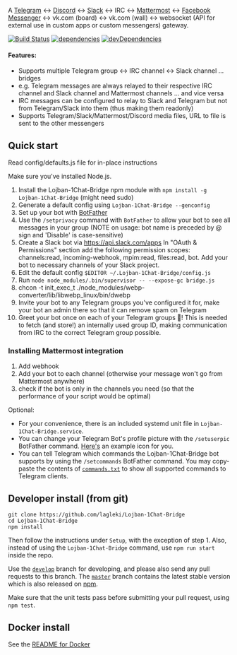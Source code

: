 A [Telegram](https://telegram.org/) ↔ [Discord](https://discordapp.com) ↔ [Slack](https://slack.com) ↔ IRC ↔ [Mattermost](https://mattermost.com/) ↔ [Facebook Messenger](https://facebook.com)  ↔ vk.com (board) ↔ vk.com (wall)  ↔ websocket (API for external use in custom apps or custom messengers) gateway.

[![Build Status](https://travis-ci.org/lagleki/Lojban-1Chat-Bridge.svg?branch=develop)](https://travis-ci.org/lagleki/Lojban-1Chat-Bridge)
[![dependencies](https://david-dm.org/lagleki/Lojban-1Chat-Bridge.svg)](https://david-dm.org/lagleki/Lojban-1Chat-Bridge#info=Dependencies)
[![devDependencies](https://david-dm.org/lagleki/Lojban-1Chat-Bridge/dev-status.svg)](https://david-dm.org/lagleki/Lojban-1Chat-Bridge#info=devDependencies)

#### Features:

* Supports multiple Telegram group ↔ IRC channel ↔ Slack channel ... bridges
* e.g. Telegram messages are always relayed to their respective IRC channel and Slack channel and Mattermost channels ... and vice versa
* IRC messages can be configured to relay to Slack and Telegram but not from Telegram/Slack into them (thus making them readonly)
* Supports Telegram/Slack/Mattermost/Discord media files, URL to file is sent to the other messengers

Quick start
-----------

Read config/defaults.js file for in-place instructions

Make sure you've installed Node.js.
1. Install the Lojban-1Chat-Bridge npm module with `npm install -g Lojban-1Chat-Bridge` (might need sudo)
2. Generate a default config using `Lojban-1Chat-Bridge --genconfig`
3. Set up your bot with [BotFather](https://telegram.me/botfather)
4. Use the `/setprivacy` command with `BotFather` to allow your bot to
   see all messages in your group (NOTE on usage: bot name is preceded by @ sign
   and 'Disable' is case-sensitive)
5. Create a Slack bot via https://api.slack.com/apps In "OAuth & Permissions" section add the following  permission scopes: channels:read, incoming-webhook, mpim:read, files:read, bot. Add your bot to necessary channels of your Slack project.
6. Edit the default config `$EDITOR ~/.Lojban-1Chat-Bridge/config.js`
7. Run `node node_modules/.bin/supervisor -- --expose-gc bridge.js`
8. chcon -t init_exec_t ./node_modules/webp-converter/lib/libwebp_linux/bin/dwebp
9. Invite your bot to any Telegram groups you've configured it for, make your bot an admin there so that it can remove spam on Telegram
10. Greet your bot once on each of your Telegram groups :tada:! This is needed
   to fetch (and store!) an internally used group ID, making communication
   from IRC to the correct Telegram group possible.

### Installing Mattermost integration

1. Add webhook
2. Add your bot to each channel (otherwise your message won't go from Mattermost anywhere)
3. check if the bot is only in the channels you need (so that the performance of your script would be optimal)

Optional:

- For your convenience, there is an included systemd unit file in
  `Lojban-1Chat-Bridge.service`.
- You can change your Telegram Bot's profile picture with the `/setuserpic`
  BotFather command. [Here's](/icon.png) an example icon for you.
- You can tell Telegram which commands the Lojban-1Chat-Bridge bot supports by using the
  `/setcommands` BotFather command. You may copy-paste the contents of
  [`commands.txt`](/commands.txt) to show all supported commands to Telegram
  clients.

Developer install (from git)
----------------------------

    git clone https://github.com/lagleki/Lojban-1Chat-Bridge
    cd Lojban-1Chat-Bridge
    npm install

Then follow the instructions under `Setup`, with the exception of step 1.
Also, instead of using the `Lojban-1Chat-Bridge` command, use `npm run start` inside the repo.

Use the [`develop`](https://github.com/lagleki/Lojban-1Chat-Bridge/tree/develop) branch for developing, and please also send any pull requests to this branch. The [`master`](https://github.com/lagleki/Lojban-1Chat-Bridge/tree/master) branch contains the latest stable version which is also released on [npm](https://www.npmjs.com/package/Lojban-1Chat-Bridge).

Make sure that the unit tests pass before submitting your pull request, using `npm test`.

Docker install
--------------

See the [README for Docker](Docker_README.md)
